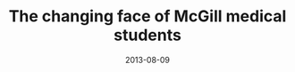 ---
title: "The changing face of McGill medical students"
year: 2013
month: "Aug"
day: 09
date: 2013-08-09
href: "http://www.montrealgazette.com/news/changing+face+McGill+medical+students/8770876/story.html"
lang: "en"
news-publication: "The Montreal Gazette"
---